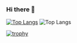 ### Hi there 👋

<!--
**AdekunleAriyo/AdekunleAriyo** is a ✨ _special_ ✨ repository because its `README.md` (this file) appears on your GitHub profile.

Here are some ideas to get you started:

- 🔭 I’m currently working on improving on my flutter skills.
- 🌱 I’m currently learning Flutter and DART.
- 👯 I’m looking to collaborate on building responsive mobile applications.
- 🤔 I’m looking for help with State management.
- 💬 Ask me about FLUTTER code
- 📫 How to reach me: dekunlearry@gmail.com, 08027608299
- 😄 Pronouns: HE/HIM
- ⚡ Fun fact: I love coding, at least most of the time.

-->


[![Top Langs](https://github-readme-stats.vercel.app/api?username=AdekunleAriyo&theme=algolia&show_icons=true)](https://github.com/saifurrahman1193)
![Top Langs](https://github-readme-stats.vercel.app/api/top-langs/?username=AdekunleAriyo&theme=tokyonight)

[![trophy](https://github-profile-trophy.vercel.app/?username=AdekunleAriyo)](https://github.com/ryo-ma/github-profile-trophy)
